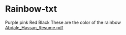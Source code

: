 # Rainbow-txt

Purple 
pink
Red
Black 
These are the color of the rainbow
[Abdale_Hassan_Resume.pdf](https://github.com/Abdale88/Rainbow-txt/files/6432319/Abdale_Hassan_Resume.pdf)
